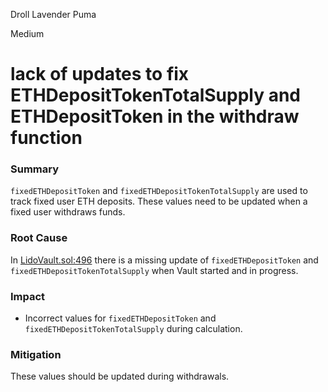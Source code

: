 Droll Lavender Puma

Medium

# lack of updates to fix ETHDepositTokenTotalSupply and ETHDepositToken in the withdraw function

### Summary

`fixedETHDepositToken` and `fixedETHDepositTokenTotalSupply` are used to track fixed user ETH deposits. These values need to be updated when a fixed user withdraws funds.

### Root Cause

In [LidoVault.sol:496](https://github.com/sherlock-audit/2024-08-saffron-finance/blob/38dd9c8436db341c331f1b14545770c1766fc0ee/lido-fiv/contracts/LidoVault.sol#L496) there is a missing update of `fixedETHDepositToken` and `fixedETHDepositTokenTotalSupply` when Vault started and in progress.

### Impact

- Incorrect values for `fixedETHDepositToken` and `fixedETHDepositTokenTotalSupply` during calculation.

### Mitigation

These values should be updated during withdrawals.